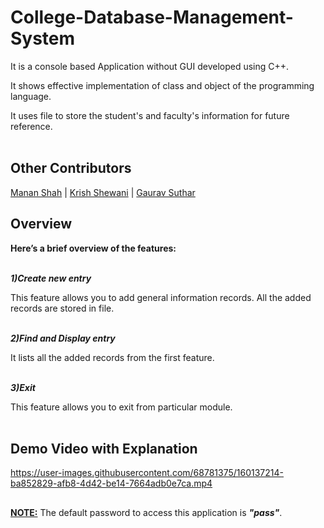 # College-Database-Management-System

It is a console based Application without GUI developed using C++.

It shows effective implementation of class and object of the programming language.

It uses file to store the student's and faculty's information for future reference.<br /><br />

## Other Contributors

[Manan Shah](https://github.com/Manan2606) | [Krish Shewani](https://github.com/krish-910) | [Gaurav Suthar](https://github.com/Gauravsuthar3)

## Overview

**Here’s a brief overview of the features:**<br /><br />

**_1)Create new entry_**

This feature allows you to add general information records. All the added records are stored in file.<br /><br />

**_2)Find and Display entry_**

It lists all the added records from the first feature.<br /><br />

**_3)Exit_**

This feature allows you to exit from particular module.<br /><br />

## Demo Video with Explanation

https://user-images.githubusercontent.com/68781375/160137214-ba852829-afb8-4d42-be14-7664adb0e7ca.mp4

##

<ins>**NOTE:**</ins> The default password to access this application is _**"pass"**_.
